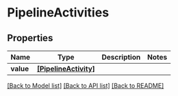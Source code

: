 # PipelineActivities


## Properties
Name | Type | Description | Notes
------------ | ------------- | ------------- | -------------
**value** | [**[PipelineActivity]**](PipelineActivity.md) |  | 

[[Back to Model list]](../README.md#documentation-for-models) [[Back to API list]](../README.md#documentation-for-api-endpoints) [[Back to README]](../README.md)


